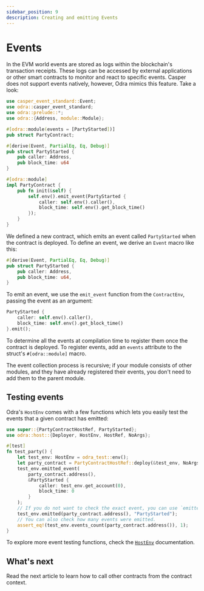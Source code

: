 ```yaml
---
sidebar_position: 9
description: Creating and emitting Events
---
```


# Events

In the EVM world events are stored as logs within the blockchain's transaction receipts. These logs can be accessed by external applications or other smart contracts to monitor and react to specific events. Casper does not support events natively, however, Odra mimics this feature. Take a look:

```rust title="examples/src/features/events.rs"
use casper_event_standard::Event;
use odra::casper_event_standard;
use odra::prelude::*;
use odra::{Address, module::Module};

#[odra::module(events = [PartyStarted])]
pub struct PartyContract;

#[derive(Event, PartialEq, Eq, Debug)]
pub struct PartyStarted {
    pub caller: Address,
    pub block_time: u64
}

#[odra::module]
impl PartyContract {
    pub fn init(&self) {
        self.env().emit_event(PartyStarted {
            caller: self.env().caller(),
            block_time: self.env().get_block_time()
        });
    }
}
```

We defined a new contract, which emits an event called `PartyStarted` when the contract is deployed.
To define an event, we derive an `Event` macro like this:

```rust title="examples/src/features/events.rs"
#[derive(Event, PartialEq, Eq, Debug)]
pub struct PartyStarted {
    pub caller: Address,
    pub block_time: u64,
}
```

To emit an event, we use the `emit_event` function from the `ContractEnv`, passing the event as an argument:

```rust title="examples/src/features/events.rs"
PartyStarted {
    caller: self.env().caller(),
    block_time: self.env().get_block_time()
}.emit();
```

To determine all the events at compilation time to register them once the contract is deployed. To register events, add an `events` attribute to the struct's `#[odra::module]` macro. 

The event collection process is recursive; if your module consists of other modules, and they have already registered their events, you don't need to add them to the parent module.

## Testing events

Odra's `HostEnv` comes with a few functions which lets you easily test the events that a given contract has emitted:

```rust title="examples/src/features/events.rs"
use super::{PartyContractHostRef, PartyStarted};
use odra::host::{Deployer, HostEnv, HostRef, NoArgs};

#[test]
fn test_party() {
    let test_env: HostEnv = odra_test::env();
    let party_contract = PartyContractHostRef::deploy(&test_env, NoArgs);
    test_env.emitted_event(
        party_contract.address(),
        &PartyStarted {
            caller: test_env.get_account(0),
            block_time: 0
        }
    );
    // If you do not want to check the exact event, you can use `emitted` function
    test_env.emitted(party_contract.address(), "PartyStarted");
    // You can also check how many events were emitted.
    assert_eq!(test_env.events_count(party_contract.address()), 1);
}
```

To explore more event testing functions, check the [`HostEnv`] documentation.

## What's next
Read the next article to learn how to call other contracts from the contract context.

[`HostEnv`]: https://docs.rs/odra/0.8.0/odra/host/struct.HostEnv.html
